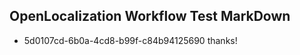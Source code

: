 ## OpenLocalization Workflow Test MarkDown
* 5d0107cd-6b0a-4cd8-b99f-c84b94125690 
thanks!<!--HONumber=Mar16_HO4-->
